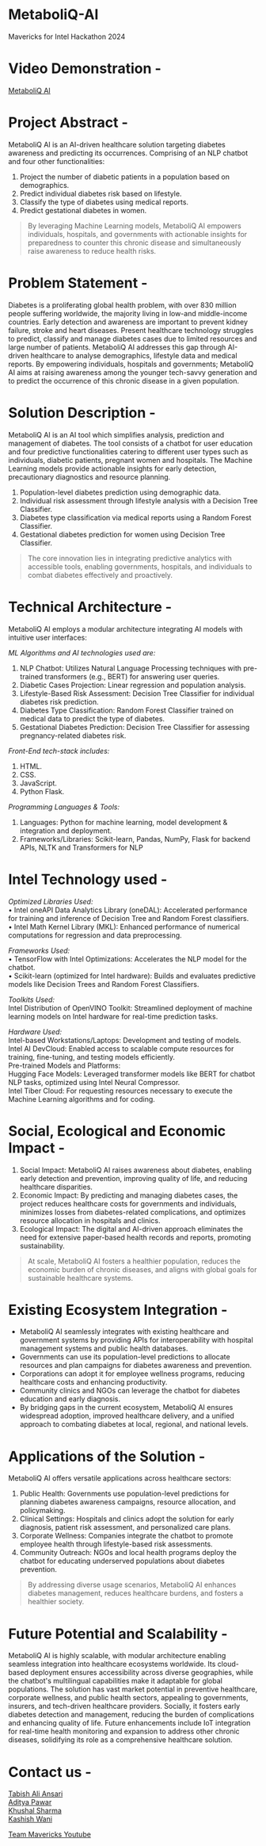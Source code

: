 # MetaboliQ-AI
Mavericks for Intel Hackathon 2024

# Video Demonstration -
[MetaboliQ AI]()

# Project Abstract -
MetaboliQ AI is an AI-driven healthcare solution targeting diabetes awareness and predicting its occurrences. Comprising of an NLP chatbot and four other functionalities:  
1. Project the number of diabetic patients in a population based on demographics.  
2. Predict individual diabetes risk based on lifestyle.  
3. Classify the type of diabetes using medical reports.  
4. Predict gestational diabetes in women.
  
> By leveraging Machine Learning models, MetaboliQ AI empowers individuals, hospitals, and governments with actionable insights for preparedness to counter this chronic disease and simultaneously raise awareness to reduce health risks.

# Problem Statement -
Diabetes is a proliferating global health problem, with over 830 million people suffering worldwide, the majority living in low-and middle-income countries. Early detection and awareness are important to prevent kidney failure, stroke and heart diseases. Present healthcare technology struggles to predict, classify and manage diabetes cases due to limited resources and large number of patients. MetaboliQ AI addresses this gap through AI-driven healthcare to analyse demographics, lifestyle data and medical reports. By empowering individuals, hospitals and governments; MetaboliQ AI aims at raising awareness among the younger tech-savvy generation and to predict the occurrence of this chronic disease in a given population.

# Solution Description -
MetaboliQ AI is an AI tool which simplifies analysis, prediction and management of diabetes. The tool consists of a chatbot for user education and four predictive functionalities catering to different user types such as individuals, diabetic patients, pregnant women and hospitals. The Machine Learning models provide actionable insights for early detection, precautionary diagnostics and resource planning.  
1.	Population-level diabetes prediction using demographic data.  
2.	Individual risk assessment through lifestyle analysis with a Decision Tree Classifier.  
3.	Diabetes type classification via medical reports using a Random Forest Classifier.  
4.	Gestational diabetes prediction for women using Decision Tree Classifier.  

> The core innovation lies in integrating predictive analytics with accessible tools, enabling governments, hospitals, and individuals to combat diabetes effectively and proactively.

# Technical Architecture -
MetaboliQ AI employs a modular architecture integrating AI models with intuitive user interfaces:  
  
*ML Algorithms and AI technologies used are:*  
1.	NLP Chatbot: Utilizes Natural Language Processing techniques with pre-trained transformers (e.g., BERT) for answering user queries.  
2.	Diabetic Cases Projection: Linear regression and population analysis.  
3.	Lifestyle-Based Risk Assessment: Decision Tree Classifier for individual diabetes risk prediction.  
4.	Diabetes Type Classification: Random Forest Classifier trained on medical data to predict the type of diabetes.  
5.	Gestational Diabetes Prediction: Decision Tree Classifier for assessing pregnancy-related diabetes risk.  
  
*Front-End tech-stack includes:*  
1.	HTML.  
2.	CSS.  
3.	JavaScript.  
4.	Python Flask.
  
*Programming Languages & Tools:*  
1.	Languages: Python for machine learning, model development & integration and deployment.  
2.	Frameworks/Libraries: Scikit-learn, Pandas, NumPy, Flask for backend APIs, NLTK and Transformers for NLP  
  
# Intel Technology used -
  
*Optimized Libraries Used:*  
•	Intel oneAPI Data Analytics Library (oneDAL): Accelerated performance for training and inference of Decision Tree and Random Forest classifiers.  
•	Intel Math Kernel Library (MKL): Enhanced performance of numerical computations for regression and data preprocessing.  
  
*Frameworks Used:*  
•	TensorFlow with Intel Optimizations: Accelerates the NLP model for the chatbot.  
•	Scikit-learn (optimized for Intel hardware): Builds and evaluates predictive models like Decision Trees and Random Forest Classifiers.  
  
*Toolkits Used:*  
Intel Distribution of OpenVINO Toolkit: Streamlined deployment of machine learning models on Intel hardware for real-time prediction tasks.  
  
*Hardware Used:*  
Intel-based Workstations/Laptops: Development and testing of models.  
Intel AI DevCloud: Enabled access to scalable compute resources for training, fine-tuning, and testing models efficiently.  
Pre-trained Models and Platforms:  
Hugging Face Models: Leveraged transformer models like BERT for chatbot NLP tasks, optimized using Intel Neural Compressor.  
Intel Tiber Cloud:
For requesting resources necessary to execute the Machine Learning algorithms and for coding.  

# Social, Ecological and Economic Impact -
1.	Social Impact: MetaboliQ AI raises awareness about diabetes, enabling early detection and prevention, improving quality of life, and reducing healthcare disparities.  
2.	Economic Impact: By predicting and managing diabetes cases, the project reduces healthcare costs for governments and individuals, minimizes losses from diabetes-related complications, and optimizes resource allocation in hospitals and clinics.  
3.	Ecological Impact: The digital and AI-driven approach eliminates the need for extensive paper-based health records and reports, promoting sustainability.  
  
> At scale, MetaboliQ AI fosters a healthier population, reduces the economic burden of chronic diseases, and aligns with global goals for sustainable healthcare systems.

# Existing Ecosystem Integration -
  
- MetaboliQ AI seamlessly integrates with existing healthcare and government systems by providing APIs for interoperability with hospital management systems and public health databases.  
- Governments can use its population-level predictions to allocate resources and plan campaigns for diabetes awareness and prevention.  
- Corporations can adopt it for employee wellness programs, reducing healthcare costs and enhancing productivity.  
- Community clinics and NGOs can leverage the chatbot for diabetes education and early diagnosis.  
- By bridging gaps in the current ecosystem, MetaboliQ AI ensures widespread adoption, improved healthcare delivery, and a unified approach to combating diabetes at local, regional, and national levels.  
  
# Applications of the Solution -
  
MetaboliQ AI offers versatile applications across healthcare sectors:  
1.	Public Health: Governments use population-level predictions for planning diabetes awareness campaigns, resource allocation, and policymaking.  
2.	Clinical Settings: Hospitals and clinics adopt the solution for early diagnosis, patient risk assessment, and personalized care plans.  
3.	Corporate Wellness: Companies integrate the chatbot to promote employee health through lifestyle-based risk assessments.  
4.	Community Outreach: NGOs and local health programs deploy the chatbot for educating underserved populations about diabetes prevention.  
> By addressing diverse usage scenarios, MetaboliQ AI enhances diabetes management, reduces healthcare burdens, and fosters a healthier society.  

# Future Potential and Scalability -

MetaboliQ AI is highly scalable, with modular architecture enabling seamless integration into healthcare ecosystems worldwide. Its cloud-based deployment ensures accessibility across diverse geographies, while the chatbot's multilingual capabilities make it adaptable for global populations. The solution has vast market potential in preventive healthcare, corporate wellness, and public health sectors, appealing to governments, insurers, and tech-driven healthcare providers. Socially, it fosters early diabetes detection and management, reducing the burden of complications and enhancing quality of life. Future enhancements include IoT integration for real-time health monitoring and expansion to address other chronic diseases, solidifying its role as a comprehensive healthcare solution.

# Contact us -
[Tabish Ali Ansari](mailto:tabish.ansari004@yahoo.com)  
[Aditya Pawar](mailto:adityanarsing4@gmail.com)  
[Khushal Sharma](mailto:khushal088@gmail.com)  
[Kashish Wani](kashishwani7@gmail.com)  
  
[Team Mavericks Youtube](https://youtube.com/@teammavericks-00?si=Ofd6eHt7NjIW47_n)

